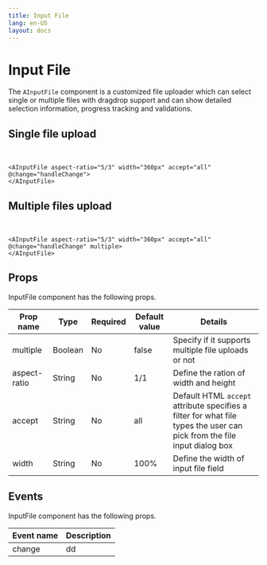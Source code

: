```yaml
---
title: Input File
lang: en-US
layout: docs
---
```


<script setup lang="ts">
 import {shallowRef} from "vue"; 
import { AInputFile } from '../../src/'
import { AInputFileMeta } from '../../src/components/AInputFile/AInputFile.meta'
// import PG from '../../src/playground/PG.vue'

// const showingDialog = shallowRef(false);

function handleChange(e) {
  console.log(e);
}

</script>

# Input File

The <code>AInputFile</code> component is a customized file uploader which can select single or multiple files with dragdrop support and can show detailed selection information, progress tracking and validations.

## Single file upload

  <div>
    <AInputFile
      aspect-ratio="5/3"
      width="360px"
      accept="all"
      @change="handleChange"
    >
    </AInputFile>
  </div><br/>

```vue
<AInputFile aspect-ratio="5/3" width="360px" accept="all" @change="handleChange">
</AInputFile>
```

## Multiple files upload

  <div>
    <AInputFile
      aspect-ratio="5/3"
      width="360px"
      accept="all"
      @change="handleChange"
      multiple
    >
    </AInputFile>
  </div><br/>

```vue
<AInputFile aspect-ratio="5/3" width="360px" accept="all" @change="handleChange" multiple>
</AInputFile>
```

## Props

InputFile component has the following props.

| Prop name    | Type    | Required | Default value | Details                                                                                                                            |
| ------------ | ------- | -------- | ------------- | ---------------------------------------------------------------------------------------------------------------------------------- |
| multiple     | Boolean | No       | false         | Specify if it supports multiple file uploads or not                                                                                |
| aspect-ratio | String  | No       | 1/1           | Define the ration of width and height                                                                                              |
| accept       | String  | No       | all           | Default HTML <code>accept</code> attribute specifies a filter for what file types the user can pick from the file input dialog box |
| width        | String  | No       | 100%          | Define the width of input file field                                                                                               |

## Events

InputFile component has the following props.

| Event name | Description |
| ---------- | ----------- |
| change     | dd          |
